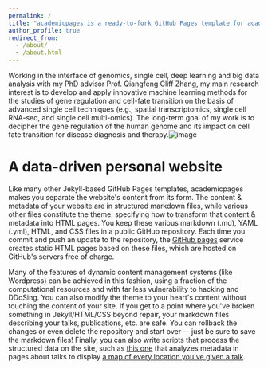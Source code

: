 ```yaml
---
permalink: /
title: "academicpages is a ready-to-fork GitHub Pages template for academic personal websites"
author_profile: true
redirect_from: 
  - /about/
  - /about.html
---
```


Working in the interface of genomics, single cell, deep learning and big data analysis with my PhD advisor Prof. Qiangfeng Cliff Zhang, my main research interest is to develop and apply innovative machine learning methods for the studies of gene regulation and cell-fate transition on the basis of advanced single cell techniques (e.g., spatial transcriptomics, single cell RNA-seq, and single cell multi-omics). The long-term goal of my work is to decipher the gene regulation of the human genome and its impact on cell fate transition for disease diagnosis and therapy.![image](https://github.com/ericli0419/ericli0419.github.io/assets/18279957/bf19d349-cef6-4d0a-ab61-ffb884f259ba)


A data-driven personal website
======
Like many other Jekyll-based GitHub Pages templates, academicpages makes you separate the website's content from its form. The content & metadata of your website are in structured markdown files, while various other files constitute the theme, specifying how to transform that content & metadata into HTML pages. You keep these various markdown (.md), YAML (.yml), HTML, and CSS files in a public GitHub repository. Each time you commit and push an update to the repository, the [GitHub pages](https://pages.github.com/) service creates static HTML pages based on these files, which are hosted on GitHub's servers free of charge.

Many of the features of dynamic content management systems (like Wordpress) can be achieved in this fashion, using a fraction of the computational resources and with far less vulnerability to hacking and DDoSing. You can also modify the theme to your heart's content without touching the content of your site. If you get to a point where you've broken something in Jekyll/HTML/CSS beyond repair, your markdown files describing your talks, publications, etc. are safe. You can rollback the changes or even delete the repository and start over -- just be sure to save the markdown files! Finally, you can also write scripts that process the structured data on the site, such as [this one](https://github.com/academicpages/academicpages.github.io/blob/master/talkmap.ipynb) that analyzes metadata in pages about talks to display [a map of every location you've given a talk](https://academicpages.github.io/talkmap.html).
